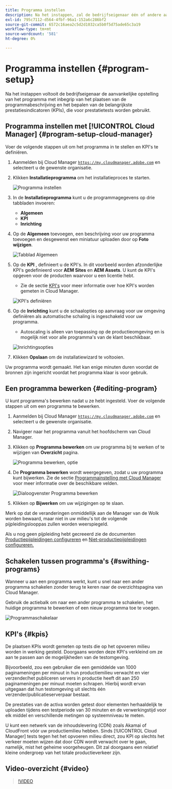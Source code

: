 ```yaml
---
title: Programma instellen
description: Na het instappen, zal de bedrijfseigenaar één of andere aanvankelijke opstelling van het programma moeten doen.
exl-id: 795c7112-d564-4fbf-96a1-152a6c286bf2
source-git-commit: 6572c16aea2c5d2d1032ca5b0f5d75ade65c3a19
workflow-type: tm+mt
source-wordcount: '581'
ht-degree: 0%

---
```



# Programma instellen {#program-setup}

Na het instappen voltooit de bedrijfseigenaar de aanvankelijke opstelling van het programma met inbegrip van het plaatsen van de programmabeschrijving en het bepalen van de belangrijkste prestatiesindicatoren (KPIs), die voor prestatietests worden gebruikt.

## Programma instellen met [!UICONTROL Cloud Manager] {#program-setup-cloud-manager}

Voer de volgende stappen uit om het programma in te stellen en KPI&#39;s te definiëren.

1. Aanmelden bij Cloud Manager [`https://my.cloudmanager.adobe.com`](https://my.cloudmanager.adobe.com) en selecteert u de gewenste organisatie.

1. Klikken **Installatieprogramma** om het installatieproces te starten.

   ![Programma instellen](/help/assets/set-up-program/setup1.png)

1. In de **Installatieprogramma** kunt u de programmagegevens op drie tabbladen invoeren:

   * **Algemeen**
   * **KPI**
   * **Inrichting**

1. Op de **Algemeen** toevoegen, een beschrijving voor uw programma toevoegen en desgewenst een miniatuur uploaden door op **Foto wijzigen**.

   ![Tabblad Algemeen](/help/assets/Setup_Program-General.png)

1. Op de **KPI** , definieert u de KPI&#39;s. In dit voorbeeld worden afzonderlijke KPI&#39;s gedefinieerd voor **AEM Sites** en **AEM Assets**. U kunt de KPI&#39;s opgeven voor de producten waarvoor u een licentie hebt.

   * Zie de sectie [KPI&#39;s](#kpis) voor meer informatie over hoe KPI&#39;s worden gemeten in Cloud Manager.

   ![KPI&#39;s definiëren](/help/assets/Setup_Program-KPIs.png)

1. Op de **Inrichting** kunt u de schaalopties op aanvraag voor uw omgeving definiëren als automatische schaling is ingeschakeld voor uw programma.

   * Autoscaling is alleen van toepassing op de productieomgeving en is mogelijk niet voor alle programma&#39;s van de klant beschikbaar.

   ![Inrichtingsopties](/help/assets/Setup_Program-Provisioning.png)

1. Klikken **Opslaan** om de installatiewizard te voltooien.

Uw programma wordt gemaakt. Het kan enige minuten duren voordat de bronnen zijn ingericht voordat het programma klaar is voor gebruik.

## Een programma bewerken {#editing-program}

U kunt programma&#39;s bewerken nadat u ze hebt ingesteld. Voer de volgende stappen uit om een programma te bewerken.

1. Aanmelden bij Cloud Manager [`https://my.cloudmanager.adobe.com`](https://my.cloudmanager.adobe.com) en selecteert u de gewenste organisatie.

1. Navigeer naar het programma vanuit het hoofdscherm van Cloud Manager.

1. Klikken op **Programma bewerken** om uw programma bij te werken of te wijzigen van **Overzicht** pagina.

   ![Programma bewerken, optie](/help/assets/set-up-program/edit-program1.png)

1. De **Programma bewerken** wordt weergegeven, zodat u uw programma kunt bijwerken. Zie de sectie [Programmainstelling met Cloud Manager](#program-setup-cloud-manager) voor meer informatie over de beschikbare velden.

   ![Dialoogvenster Programma bewerken](/help/assets/set-up-program/edit-program-general.png)

1. Klikken op **Bijwerken** om uw wijzigingen op te slaan.

Merk op dat de veranderingen onmiddellijk aan de Manager van de Wolk worden bewaard, maar niet in uw milieu&#39;s tot de volgende pijpleidingslooppas zullen worden weerspiegeld.

Als u nog geen pijpleiding hebt gecreeerd zie de documenten [Productiepijpleidingen configureren](/help/using/production-pipelines.md) en [Niet-productiepijpleidingen configureren.](/help/using/non-production-pipelines.md)

## Schakelen tussen programma&#39;s {#swithing-programs}

Wanneer u aan een programma werkt, kunt u snel naar een ander programma schakelen zonder terug te keren naar de overzichtspagina van Cloud Manager.

Gebruik de actiebalk om naar een ander programma te schakelen, het huidige programma te bewerken of een nieuw programma toe te voegen.

![Programmaschakelaar](/help/assets/set-up-program/setup2.png)

## KPI&#39;s {#kpis}

De plaatsen KPIs wordt gemeten op tests die op het opvoeren milieu worden in werking gesteld. Doorgaans worden deze KPI&#39;s verkleind om ze aan te passen aan de mogelijkheden van de testomgeving.

Bijvoorbeeld, zou een gebruiker die een gemiddelde van 1000 paginameningen per minuut in hun productiemilieu verwacht en vier verzender/het publiceren servers in productie heeft dit aan 250 paginameningen per minuut moeten schrapen. Hierbij wordt ervan uitgegaan dat hun testomgeving uit slechts één verzender/publicatieserverpaar bestaat.

De prestaties van de activa worden getest door elementen herhaaldelijk te uploaden tijdens een testperiode van 30 minuten en de verwerkingstijd voor elk middel en verschillende metingen op systeemniveau te meten.

U kunt een netwerk van de inhoudslevering (CDN) zoals Akamai of CloudFront vóór uw productiemilieu hebben. Sinds [!UICONTROL Cloud Manager] tests tegen het het opvoeren milieu direct, zou KPI op slechts het verkeer moeten wijzen dat door CDN wordt verwacht over te gaan, namelijk, mist het geheime voorgeheugen. Dit zal doorgaans een relatief kleine ondergroep van het totale productieverkeer zijn.

## Video-overzicht {#video}

>[!VIDEO](https://video.tv.adobe.com/v/26313/)
